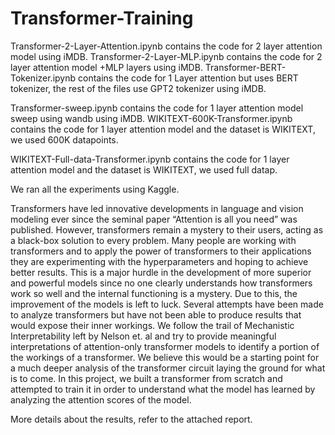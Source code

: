 # Transformer-Training

Transformer-2-Layer-Attention.ipynb contains the code for 2 layer attention model using iMDB.
Transformer-2-Layer-MLP.ipynb contains the code for 2 layer attention model +MLP layers using iMDB.
Transformer-BERT-Tokenizer.ipynb contains the code for 1 Layer attention but uses BERT tokenizer, the rest of the files use GPT2 tokenizer using iMDB.

Transformer-sweep.ipynb contains the code for 1 layer attention model sweep using wandb using iMDB.
WIKITEXT-600K-Transformer.ipynb contains the code for 1 layer attention model and the dataset is WIKITEXT, we used 600K datapoints.

WIKITEXT-Full-data-Transformer.ipynb contains the code for 1 layer attention model and the dataset is WIKITEXT, we used full datap.

We ran all the experiments using Kaggle.

Transformers have led innovative developments
in language and vision modeling ever since the seminal paper
“Attention is all you need” was published. However, transformers
remain a mystery to their users, acting as a black-box solution
to every problem. Many people are working with transformers
and to apply the power of transformers to their applications
they are experimenting with the hyperparameters and hoping to
achieve better results. This is a major hurdle in the development
of more superior and powerful models since no one clearly
understands how transformers work so well and the internal
functioning is a mystery. Due to this, the improvement of the
models is left to luck. Several attempts have been made to
analyze transformers but have not been able to produce results
that would expose their inner workings. We follow the trail
of Mechanistic Interpretability left by Nelson et. al and try to
provide meaningful interpretations of attention-only transformer
models to identify a portion of the workings of a transformer.
We believe this would be a starting point for a much deeper
analysis of the transformer circuit laying the ground for what
is to come. In this project, we built a transformer from scratch
and attempted to train it in order to understand what the
model has learned by analyzing the attention scores of the model.

More details about the results, refer to the attached report.
